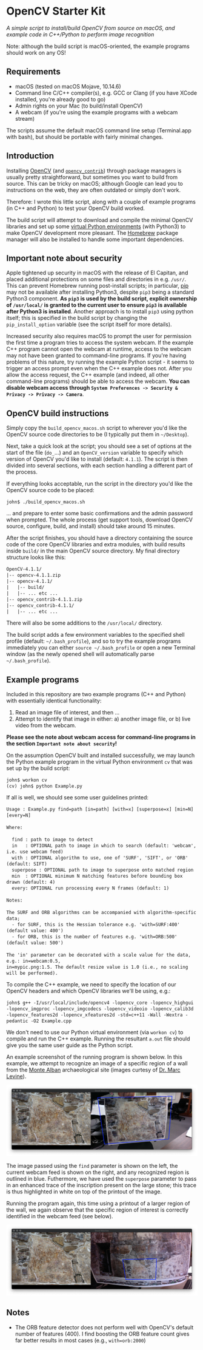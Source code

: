 # OpenCV Starter Kit

_A simple script to install/build OpenCV from source on macOS, and example code in C++/Python to perform image recognition_

Note: although the build script is macOS-oriented, the example programs should work on any OS!

## Requirements

* macOS (tested on macOS Mojave, 10.14.6)
* Command line C/C++ compiler(s), e.g. GCC or Clang (if you have XCode installed, you're already good to go)
* Admin rights on your Mac (to build/install OpenCV)
* A webcam (if you're using the example programs with a webcam stream)

The scripts assume the default macOS command line setup (Terminal.app with bash), but should be portable with fairly minimal changes.

## Introduction

Installing [OpenCV](https://opencv.org/) (and [`opencv_contrib`](https://github.com/opencv/opencv_contrib)) through package managers is usually pretty straightforward, but sometimes you want to build from source. This can be tricky on macOS; although Google can lead you to instructions on the web, they are often outdated or simply don't work.

Therefore: I wrote this little script, along with a couple of example programs (in C++ and Python) to test your OpenCV build worked.

The build script will attempt to download and compile the minimal OpenCV libraries and set up some [virtual Python environments](https://virtualenvwrapper.readthedocs.io/en/latest/) (with Python3) to make OpenCV development more pleasant. The [Homebrew](https://brew.sh/) package manager will also be installed to handle some important dependencies.

## Important note about security

Apple tightened up security in macOS with the release of El Capitan, and placed additional protections on some files and directories in e.g. `/usr/`. This can prevent Homebrew running post-install scripts; in particular, [pip](https://pip.pypa.io/en/stable/) may not be available after installing Python3, despite `pip3` being a standard Python3 component. __As `pip3` is used by the build script, explicit ownership of `/usr/local/` is granted to the current user to ensure `pip3` is available after Python3 is installed__. Another approach is to install `pip3` using python itself; this is specified in the build script by changing the `pip_install_option` variable (see the script itself for more details).

Increased security also requires macOS to prompt the user for permission the first time a program tries to access the system webcam. If the example C++ program cannot open the webcam at runtime, access to the webcam may not have been granted to command-line programs. If you're having problems of this nature, try running the example Python script - it seems to trigger an access prompt even when the C++ example does not. After you allow the access request, the C++ example (and indeed, all other command-line programs) should be able to access the webcam. __You can disable webcam access through `System Preferences -> Security & Privacy -> Privacy -> Camera`__.

## OpenCV build instructions

Simply copy the `build_opencv_macos.sh` script to wherever you'd like the OpenCV source code directories to be (I typically put them in `~/Desktop`).

Next, take a quick look at the script; you should see a set of options at the start of the file (`do_`...) and an `OpenCV_version` variable to specify which version of OpenCV you'd like to install (default: `4.1.1`). The script is then divided into several sections, with each section handling a different part of the process.

If everything looks acceptable, run the script in the directory you'd like the OpenCV source code to be placed:

	john$ ./build_opencv_macos.sh

... and prepare to enter some basic confirmations and the admin password when prompted. The whole process (get support tools, download OpenCV source, configure, build, and install) should take around 15 minutes.

After the script finishes, you should have a directory containing the source code of the core OpenCV libraries and extra modules, with build results inside `build/` in the main OpenCV source directory. My final directory structure looks like this:

	OpenCV-4.1.1/
	|-- opencv-4.1.1.zip
	|-- opencv-4.1.1/
	|   |-- build/
	|   |-- ... etc ...
	|-- opencv_contrib-4.1.1.zip
	|-- opencv_contrib-4.1.1/
	|   |-- ... etc ...

There will also be some additions to the `/usr/local/` directory.

The build script adds a few environment variables to the specified shell profile (default: `~/.bash_profile`), and so to try the example programs immediately you can either `source ~/.bash_profile` or open a new Terminal window (as the newly opened shell will automatically parse `~/.bash_profile`).

## Example programs

Included in this repository are two example programs (C++ and Python) with essentially identical functionality:

1. Read an image file of interest, and then ...
2. Attempt to identify that image in either: a) another image file, or b) live video from the webcam.

__Please see the note about webcam access for command-line programs in the section `Important note about security`!__

On the assumption OpenCV built and installed successfully, we may launch the Python example program in the virtual Python environment `cv` that was set up by the build script:

	john$ workon cv
	(cv) john$ python Example.py

If all is well, we should see some user guidelines printed:

	Usage : Example.py find=path [in=path] [with=x] [superpose=x] [min=N] [every=N]

	Where:

	  find : path to image to detect
	  in   : OPTIONAL path to image in which to search (default: 'webcam', i.e. use webcam feed)
	  with : OPTIONAL algorithm to use, one of 'SURF', 'SIFT', or 'ORB' (default: SIFT)
	  superpose : OPTIONAL path to image to superpose onto matched region
	  min  : OPTIONAL minimum N matching features before bounding box drawn (default: 4)
	  every: OPTIONAL run processing every N frames (default: 1)

	Notes:

	The SURF and ORB algorithms can be accompanied with algorithm-specific data;
	  - for SURF, this is the Hessian tolerance e.g. 'with=SURF:400' (default value: 400')
	  - for ORB, this is the number of features e.g. 'with=ORB:500' (default value: 500')

	The 'in' parameter can be decorated with a scale value for the data, e.g.: in=webcam:0.5,
	in=mypic.png:1.5. The default resize value is 1.0 (i.e., no scaling will be performed).

To compile the C++ example, we need to specify the location of our OpenCV headers and which OpenCV libraries we'll be using, e.g.:

	john$ g++ -I/usr/local/include/opencv4 -lopencv_core -lopencv_highgui -lopencv_imgproc -lopencv_imgcodecs -lopencv_videoio -lopencv_calib3d -lopencv_features2d -lopencv_xfeatures2d -std=c++11 -Wall -Wextra -pedantic -O2 Example.cpp

We don't need to use our Python virtual environment (via `workon cv`) to compile and run the C++ example. Running the resultant `a.out` file should give you the same user guide as the Python script.

An example screenshot of the running program is shown below. In this example, we attempt to recognize an image of a specific region of a wall from the [Monte Alban](https://montealban.oucreate.com/) archaeological site (images curtesy of [Dr. Marc Levine](https://samnoblemuseum.ou.edu/staff/marc-levine/)).

![Figure 1](screenshot.png)

The image passed using the `find` parameter is shown on the left, the current webcam feed is shown on the right, and any recognized region is outlined in blue. Futhermore, we have used the `superpose` parameter to pass in an enhanced trace of the inscription present on the large stone; this trace is thus highlighted in white on top of the printout of the image.

Running the program again, this time using a printout of a larger region of the wall, we again observe that the specific region of interest is correctly identified in the webcam feed (see below).

![Figure 2](screenshot2.png)


## Notes

* The ORB feature detector does not perform well with OpenCV's default number of features (400). I find boosting the ORB feature count gives far better results in most cases (e.g., `with=orb:2000`)